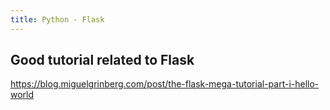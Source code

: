 ```yaml
---
title: Python - Flask
---
```


Good tutorial related to Flask
------------------------------

https://blog.miguelgrinberg.com/post/the-flask-mega-tutorial-part-i-hello-world